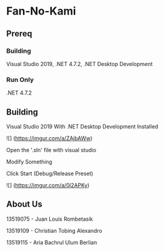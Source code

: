 # Fan-No-Kami

## Prereq
### Building
Visual Studio 2019, .NET 4.7.2, .NET Desktop Development

### Run Only
.NET 4.7.2

## Building
Visual Studio 2019 With .NET Desktop Development Installed

![] (https://imgur.com/a/ZAjbAWw)

Open the '.sln' file with visual studio

Modify Something

Click Start (Debug/Release Preset)

![] (https://imgur.com/a/0j2APKy)

## About Us
13519075 - Juan Louis Rombetasik

13519109 - Christian Tobing Alexandro

13519115 - Aria Bachrul Ulum Berlian

